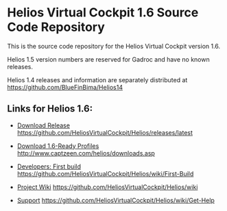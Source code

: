# Helios Virtual Cockpit 1.6 Source Code Repository

This is the source code repository for the Helios Virtual Cockpit version 1.6.  

Helios 1.5 version numbers are reserved for Gadroc and have no known releases.

Helios 1.4 releases and information are separately distributed at https://github.com/BlueFinBima/Helios14

## Links for Helios 1.6:

- [Download Release](https://github.com/HeliosVirtualCockpit/Helios/releases/latest) https://github.com/HeliosVirtualCockpit/Helios/releases/latest

- [Download 1.6-Ready Profiles](http://www.captzeen.com/helios/downloads.asp) http://www.captzeen.com/helios/downloads.asp

- [Developers: First build](https://github.com/HeliosVirtualCockpit/Helios/wiki/First-Build) https://github.com/HeliosVirtualCockpit/Helios/wiki/First-Build
- [Project Wiki](https://github.com/HeliosVirtualCockpit/Helios/wiki) https://github.com/HeliosVirtualCockpit/Helios/wiki

- [Support](https://github.com/HeliosVirtualCockpit/Helios/wiki/Get-Help) https://github.com/HeliosVirtualCockpit/Helios/wiki/Get-Help


